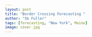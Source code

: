```yaml
---
layout: post
title: "Border Crossing Forecasting "
author: "Sb Fuller"
tags: [forecasting, "New York", Maine]
image: cover.jpg
---
```

